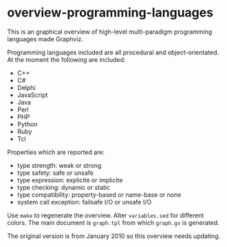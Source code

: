 overview-programming-languages
==============================

This is an graphical overview of high-level multi-paradigm programming
languages made Graphviz.

Programming languages included are all procedural and object-orientated.
At the moment the following are included:

* C++
* C#
* Delphi
* JavaScript
* Java
* Perl
* PHP
* Python
* Ruby
* Tcl

Properties which are reported are:

* type strength: weak or strong
* type safety: safe or unsafe
* type expression: explicite or implicite
* type checking: dynamic or static
* type compatibility: property-based or name-base or none
* system call exception: failsafe I/O or unsafe I/O

Use `make` to regenerate the overview. Alter `variables.sed` for different
colors. The main document is `graph.tpl` from which `graph.gv` is generated.

The original version is from January 2010 so this overview needs updating.
